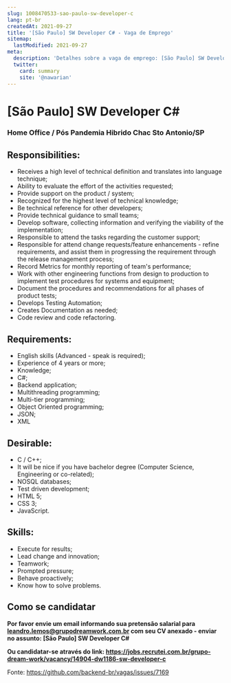 ```yaml
---
slug: 1008470533-sao-paulo-sw-developer-c
lang: pt-br
createdAt: 2021-09-27
title: '[São Paulo] SW Developer C# - Vaga de Emprego'
sitemap:
  lastModified: 2021-09-27
meta:
  description: 'Detalhes sobre a vaga de emprego: [São Paulo] SW Developer C#'
  twitter:
    card: summary
    site: '@nawarian'
---
```


# [São Paulo] SW Developer C#

### Home Office / Pós Pandemia Hibrido Chac Sto Antonio/SP

## Responsibilities:

- Receives a high level of technical definition and translates into language technique;
- Ability to evaluate the effort of the activities requested;
- Provide support on the product / system;
- Recognized for the highest level of technical knowledge;
- Be technical reference for other developers;
- Provide technical guidance to small teams;
- Develop software, collecting information and verifying the viability of the implementation;
- Responsible to attend the tasks regarding the customer support;
- Responsible for attend change requests/feature enhancements - refine requirements, and assist them in progressing the requirement through the release management process;
- Record Metrics for monthly reporting of team's performance;
- Work with other engineering functions from design to production to implement test procedures for systems and equipment;
- Document the procedures and recommendations for all phases of product tests;
- Develops Testing Automation;
- Creates Documentation as needed;
- Code review and code refactoring.

## Requirements:

- English skills (Advanced - speak is required);
- Experience of 4 years or more;
- Knowledge;
- C#;
- Backend application;
- Multithreading programming;
- Multi-tier programming;
- Object Oriented programming;
- JSON;
- XML

## Desirable:

- C / C++;
- It will be nice if you have bachelor degree (Computer Science, Engineering or co-related);
- NOSQL databases;
- Test driven development;
- HTML 5;
- CSS 3;
- JavaScript.

## Skills:

- Execute for results;
- Lead change and innovation;
- Teamwork;
- Prompted pressure;
- Behave proactively;
- Know how to solve problems.

## Como se candidatar

**Por favor envie um email informando sua pretensão salarial para leandro.lemos@grupodreamwork.com.br com seu CV anexado - enviar no assunto: [São Paulo] SW Developer C#**

**Ou candidatar-se através do link: https://jobs.recrutei.com.br/grupo-dream-work/vacancy/14904-dw1186-sw-developer-c**

Fonte: https://github.com/backend-br/vagas/issues/7169